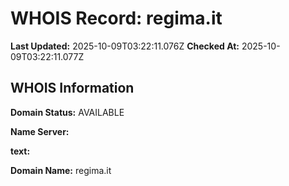 # WHOIS Record: regima.it

**Last Updated:** 2025-10-09T03:22:11.076Z
**Checked At:** 2025-10-09T03:22:11.077Z

## WHOIS Information

**Domain Status:** AVAILABLE

**Name Server:** 

**text:** 

**Domain Name:** regima.it

